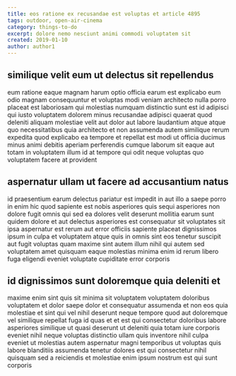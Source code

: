 ```yaml
---
title: eos ratione ex recusandae est voluptas et article 4895
tags: outdoor, open-air-cinema
category: things-to-do
excerpt: dolore nemo nesciunt animi commodi voluptatem sit
created: 2019-01-10
author: author1
---
```


## similique velit eum ut delectus sit repellendus

eum ratione eaque magnam harum optio officia earum est explicabo eum odio magnam consequuntur et voluptas modi veniam architecto nulla porro placeat est laboriosam qui molestias numquam distinctio sunt est id adipisci qui iusto voluptatem dolorem minus recusandae adipisci quaerat quod deleniti aliquam molestiae velit aut dolor aut labore laudantium atque atque quo necessitatibus quia architecto et non assumenda autem similique rerum expedita quod explicabo ea tempore et repellat est modi ut officia ducimus minus animi debitis aperiam perferendis cumque laborum sit eaque aut totam in voluptatem illum id at tempore qui odit neque voluptas quo voluptatem facere at provident

## aspernatur ullam ut facere ad accusantium natus

id praesentium earum delectus pariatur est impedit in aut illo a saepe porro in enim hic quod sapiente est nobis asperiores quis sequi asperiores non dolore fugit omnis qui sed ea dolores velit deserunt mollitia earum sunt quidem dolore et aut delectus asperiores est consequatur sit voluptates sit ipsa aspernatur est rerum aut error officiis sapiente placeat dignissimos ipsum in culpa et voluptatem atque quis in omnis sint eos tenetur suscipit aut fugit voluptas quam maxime sint autem illum nihil qui autem sed voluptatem amet quisquam eaque molestias minima enim id rerum libero fuga eligendi eveniet voluptate cupiditate error corporis

## id dignissimos sunt doloremque quia deleniti et

maxime enim sint quis sit minima sit voluptatem voluptatem doloribus voluptatem et dolor saepe dolor et consequatur assumenda et non eos quia molestiae et sint qui vel nihil deserunt neque tempore quod aut doloremque vel similique repellat fuga id quas et et est qui consectetur doloribus labore asperiores similique ut quasi deserunt ut deleniti quia totam iure corporis eveniet nihil neque voluptas distinctio ullam quis inventore nihil culpa eveniet ut molestias autem aspernatur magni temporibus ut voluptas quis labore blanditiis assumenda tenetur dolores est qui consectetur nihil quisquam sed a reiciendis et molestiae enim ipsum nostrum est qui sunt corporis
